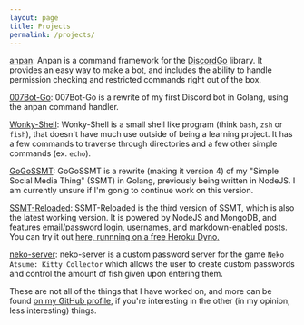 ```yaml
---
layout: page
title: Projects
permalink: /projects/
---
```

[anpan](https://github.com/MikeModder/anpan): Anpan is a command framework for the [DiscordGo](https://github.com/bwmarrin/discordgo) library. It provides an easy way to make a bot, and includes the ability to handle permission checking and restricted commands right out of the box.

[007Bot-Go](https://github.com/MikeModder/007Bot-Go): 007Bot-Go is a rewrite of my first Discord bot in Golang, using the anpan command handler.

[Wonky-Shell](https://github.com/MikeModder/Wonky-Shell): Wonky-Shell is a small shell like program (think `bash`, `zsh` or `fish`), that doesn't have much use outside of being a learning project. It has a few commands to traverse through directories and a few other simple commands (ex. `echo`).

[GoGoSSMT](https://github.com/MikeModder/GoGoSSMT): GoGoSSMT is a rewrite (making it version 4) of my "Simple Social Media Thing" (SSMT) in Golang, previously being written in NodeJS. I am currently unsure if I'm gonig to continue work on this version.

[SSMT-Reloaded](https://github.com/MikeModder/SSMT-Reloaded): SSMT-Reloaded is the third version of SSMT, which is also the latest working version. It is powered by NodeJS and MongoDB, and features email/password login, usernames, and markdown-enabled posts. You can try it out [here, runnning on a free Heroku Dyno.](https://board.ssmt.space)

[neko-server](https://github.com/MikeModder/neko-server): neko-server is a custom password server for the game `Neko Atsume: Kitty Collector` which allows the user to create custom passwords and control the amount of fish given upon entering them.


These are not all of the things that I have worked on, and more can be found [on my GitHub profile](https://github.com/MikeModder), if you're interesting in the other (in my opinion, less interesting) things.
